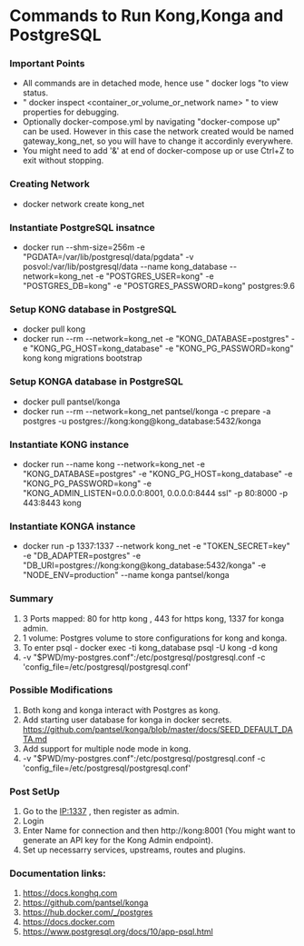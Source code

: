 # Commands to Run Kong,Konga and PostgreSQL

### Important Points
* All commands are in detached mode, hence use " docker logs <container name> "to view status.
* " docker inspect <container_or_volume_or_network name> " to view properties for debugging.
* Optionally docker-compose.yml by navigating "docker-compose up" can be used. However in this case the network created would be named gateway_kong_net, so you will have to change it accordinly everywhere.
* You might need to add '&' at end of docker-compose up or use Ctrl+Z to exit without stopping.

### Creating Network
* docker network create kong_net

### Instantiate PostgreSQL insatnce
* docker run --shm-size=256m -e "PGDATA=/var/lib/postgresql/data/pgdata" -v posvol:/var/lib/postgresql/data --name kong_database --network=kong_net -e "POSTGRES_USER=kong" -e "POSTGRES_DB=kong" -e "POSTGRES_PASSWORD=kong" postgres:9.6

### Setup KONG database in PostgreSQL
* docker pull kong
* docker run --rm --network=kong_net -e "KONG_DATABASE=postgres" -e "KONG_PG_HOST=kong_database" -e "KONG_PG_PASSWORD=kong" kong kong migrations bootstrap

### Setup KONGA database in PostgreSQL
* docker pull pantsel/konga
* docker run --rm --network=kong_net pantsel/konga -c prepare -a postgres -u postgres://kong:kong@kong_database:5432/konga

### Instantiate KONG instance
* docker run --name kong --network=kong_net -e "KONG_DATABASE=postgres" -e "KONG_PG_HOST=kong_database" -e "KONG_PG_PASSWORD=kong" -e "KONG_ADMIN_LISTEN=0.0.0.0:8001, 0.0.0.0:8444 ssl" -p 80:8000 -p 443:8443 kong

### Instantiate KONGA instance
* docker run -p 1337:1337 --network kong_net -e "TOKEN_SECRET=key" -e "DB_ADAPTER=postgres" -e "DB_URI=postgres://kong:kong@kong_database:5432/konga" -e "NODE_ENV=production" --name konga pantsel/konga

### Summary
1. 3 Ports mapped: 80 for http kong , 443 for https kong, 1337 for konga admin.
2. 1 volume: Postgres volume to store configurations for kong and konga.
3. To enter psql - docker exec -ti kong_database psql -U kong -d kong
4. -v "$PWD/my-postgres.conf":/etc/postgresql/postgresql.conf -c 'config_file=/etc/postgresql/postgresql.conf'

### Possible Modifications
1. Both kong and konga interact with Postgres as kong.
2. Add starting user database for konga in docker secrets. https://github.com/pantsel/konga/blob/master/docs/SEED_DEFAULT_DATA.md
3. Add support for multiple node mode in kong.
4. -v "$PWD/my-postgres.conf":/etc/postgresql/postgresql.conf -c 'config_file=/etc/postgresql/postgresql.conf'

### Post SetUp
1. Go to the <IP:1337> , then register as admin.
2. Login
3. Enter Name for connection and then http://kong:8001  (You might want to generate an API key for the Kong Admin endpoint).
4. Set up necessarry services, upstreams, routes and plugins.

### Documentation links:
1. https://docs.konghq.com
2. https://github.com/pantsel/konga
3. https://hub.docker.com/_/postgres
4. https://docs.docker.com
5. https://www.postgresql.org/docs/10/app-psql.html
